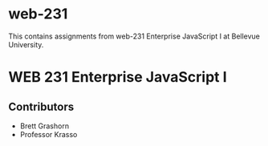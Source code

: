 # web-231

This contains assignments from web-231 Enterprise JavaScript I at Bellevue University.

<h1>WEB 231 Enterprise JavaScript I</h1>
<h2>Contributors</h2>
<ul>
    <li>Brett Grashorn</li>
    <li>Professor Krasso</li>
</ul>
